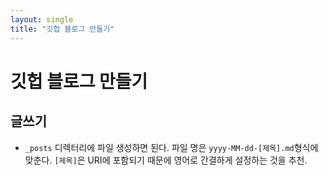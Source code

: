 ```yaml
---
layout: single
title: "깃헙 블로그 만들기"
---
```


# 깃헙 블로그 만들기

## 글쓰기

- `_posts` 디렉터리에 파일 생성하면 된다. 파일 명은 `yyyy-MM-dd-[제목].md`형식에 맞춘다. `[제목]`은 URI에 포함되기 때문에 영어로 간결하게 설정하는 것을 추천.
